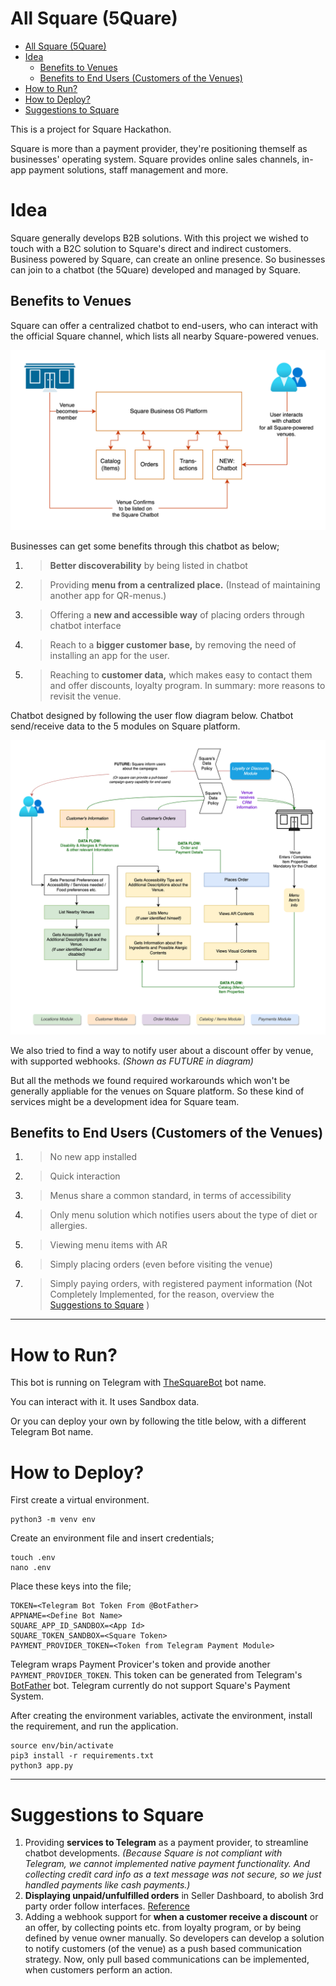 # All Square (5Quare)

- [All Square (5Quare)](#all-square-5quare)
- [Idea](#idea)
  - [Benefits to Venues](#benefits-to-venues)
  - [Benefits to End Users (Customers of the Venues)](#benefits-to-end-users-customers-of-the-venues)
- [How to Run?](#how-to-run)
- [How to Deploy?](#how-to-deploy)
- [Suggestions to Square](#suggestions-to-square)


This is a project for Square Hackathon.

Square is more than a payment provider, they're positioning themself as businesses' operating system. Square provides online sales channels, in-app payment solutions, staff management and more.

# Idea

Square generally develops B2B solutions. With this project we wished to touch with a B2C solution to Square's direct and indirect customers. Business powered by Square, can create an online presence. So businesses can join to a chatbot (the 5Quare) developed and managed by Square.

## Benefits to Venues

Square can offer a centralized chatbot to end-users, who can interact with the official Square channel, which lists all nearby Square-powered venues.

![](assets/Diagrams-Business-Flow.png)

Businesses can get some benefits through this chatbot as below;


1. > **Better discoverability** by being listed in chatbot
1. > Providing **menu from a centralized place.** (Instead of maintaining another app for QR-menus.)
1. > Offering a **new and accessible way** of placing orders through chatbot interface
1. > Reach to a **bigger customer base,** by removing the need of installing an app for the user.
1. > Reaching to **customer data,** which makes easy to contact them and offer discounts, loyalty program. In summary: more reasons to revisit the venue.


Chatbot designed by following the user flow diagram below. Chatbot send/receive data to the 5 modules on Square platform.

![](assets/Diagrams-User-Flow.png)

We also tried to find a way to notify user about a discount offer by venue, with supported webhooks. _(Shown as FUTURE in diagram)_

But all the methods we found required workarounds which won't be generally appliable for the venues on Square platform. So these kind of services might be a development idea for Square team.

## Benefits to End Users (Customers of the Venues)

1. > No new app installed
1. > Quick interaction
1. > Menus share a common standard, in terms of accessibility
1. > Only menu solution which notifies users about the type of diet or allergies.
1. > Viewing menu items with AR
1. > Simply placing orders (even before visiting the venue)
1. > Simply paying orders, with registered payment information (Not Completely Implemented, for the reason, overview the [Suggestions to Square](#suggestions-to-square) )


---


# How to Run?

This bot is running on Telegram with [TheSquareBot](https://t.me/TheSquareBot) bot name.

You can interact with it. It uses Sandbox data.

Or you can deploy your own by following the title below, with a different Telegram Bot name.


# How to Deploy?

First create a virtual environment.

```Shell
python3 -m venv env
```

Create an environment file and insert credentials;
```Shell
touch .env
nano .env
```

Place these keys into the file;

```Dotenv
TOKEN=<Telegram Bot Token From @BotFather>
APPNAME=<Define Bot Name>
SQUARE_APP_ID_SANDBOX=<App Id>
SQUARE_TOKEN_SANDBOX=<Square Token>
PAYMENT_PROVIDER_TOKEN=<Token from Telegram Payment Module>
```

Telegram wraps Payment Provicer's token and provide another `PAYMENT_PROVIDER_TOKEN`. This token can be generated from Telegram's [BotFather](https://t.me/BotFather) bot. Telegram currently do not support Square's Payment System.

After creating the environment variables, activate the environment, install the requirement, and run the application.

```Shell
source env/bin/activate
pip3 install -r requirements.txt
python3 app.py
```

---

# Suggestions to Square

1. Providing **services to Telegram** as a payment provider, to streamline chatbot developments. *(Because Square is not compliant with Telegram, we cannot implemented native payment functionality. And collecting credit card info as a text message was not secure, so we just handled payments like cash payments.)*
1. **Displaying unpaid/unfulfilled orders** in Seller Dashboard, to abolish 3rd party order follow interfaces.  [Reference](https://developer.squareup.com/forums/t/order-not-showing-in-sandbox-dashboard-for-v2-orders/2407/2)
1. Adding a webhook support for **when a customer receive a discount** or an offer, by collecting points etc. from loyalty program, or by being defined by venue owner manually. So developers can develop a solution to notify customers (of the venue) as a push based communication strategy. Now, only pull based communications can be implemented, when customers perform an action.
